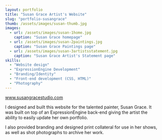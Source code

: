 ```yaml
---
layout: portfolio
title: "Susan Grace Artist's Website"
slug: "portfolio-susangrace"
thumb: /assets/images/susan-thumb.jpg
images:
  - url: /assets/images/susan-1home.jpg
    caption: "Susan Grace homepage"
  - url: /assets/images/susan-2paintings.jpg
    caption: "Susan Grace Paintings page"
  - url: /assets/images/susan-3artistsstatement.jpg
    caption: "Susan Grace Artist's Statement page"
skills:
  - "Website design"
  - "ExpressionEngine Development"
  - "Branding/Identity"
  - "Front-end development (CSS, HTML)"
  - "Photography"
---
```

<p class="portfolioExternalLink"><a href="http://www.susangracestudio.com/" title="Susan Grace Studio">www.susangracestudio.com</a></p>
<p>I designed and built this website for the talented painter, Susan Grace. It was built on top of an ExpressionEngine back-end giving the artist the ability to easily update her own portfolio.</p>
<p>I also provided branding and designed print collateral for use in her shows, as well as shot photographs to archive her work.</p>